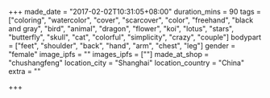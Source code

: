 +++
made_date = "2017-02-02T10:31:05+08:00"
duration_mins = 90
tags = ["coloring", "watercolor", "cover", "scarcover", "color", "freehand", "black and gray", "bird", "animal", "dragon", "flower", "koi", "lotus", "stars", "butterfly", "skull", "cat",
"colorful", "simplicity", "crazy", "couple"]
bodypart = ["feet", "shoulder", "back", "hand", "arm", "chest", "leg"]
gender = "female"
image_ipfs = ""
images_ipfs = [""]
made_at_shop = "chushangfeng"
location_city = "Shanghai"
location_country = "China"
extra = ""

+++

